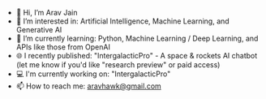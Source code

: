 - 👋 Hi, I’m Arav Jain
- 👀 I’m interested in: Artificial Intelligence, Machine Learning, and Generative AI
- 🌱 I’m currently learning: Python, Machine Learning / Deep Learning, and APIs like those from OpenAI
- 🌐 I recently published: "IntergalacticPro" - A space & rockets AI chatbot (let me know if you'd like "research preview" or paid access)
- 💻 I'm currently working on: "IntergalacticPro"
- 📫 How to reach me: aravhawk@gmail.com

<!---
aravhawk/aravhawk is a ✨ special ✨ repository because its `README.md` (this file) appears on your GitHub profile.
You can click the Preview link to take a look at your changes.
--->
